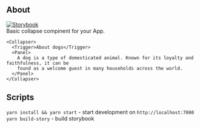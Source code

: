 ## About

[![Storybook](https://cdn.jsdelivr.net/gh/storybookjs/brand@master/badge/badge-storybook.svg)](https://toastyboost.github.io/react-collapser)  
Basic collapse compinent for your App.

```
<Collapser>
  <Trigger>About dogs</Trigger>
  <Panel>
    A dog is a type of domesticated animal. Known for its loyalty and faithfulness, it can be
    found as a welcome guest in many households across the world.
  </Panel>
</Collapser>
```

## Scripts

`yarn install && yarn start` - start development on `http://localhost:7000`
`yarn build-story` - build storybook

